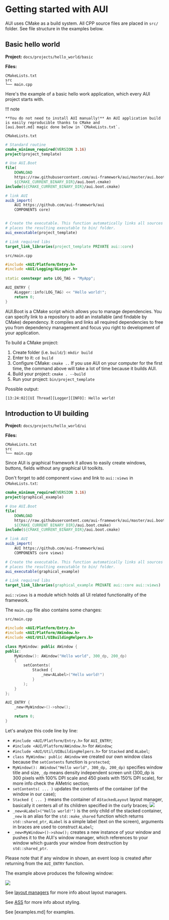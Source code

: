 # Getting started with AUI

AUI uses CMake as a build system. All CPP source files are placed in `src/` folder. See file structure in the examples
below.

## Basic hello world

**Project:** `docs/projects/hello_world/basic`

**Files:**

```
CMakeLists.txt
src
└── main.cpp
```

Here's the example of a basic hello work application, which every AUI project starts with.

!!! note

    **You do not need to install AUI manually!** An AUI application build is easily reproducible thanks to CMake and
    [aui.boot.md] magic done below in `CMakeLists.txt`.

`CMakeLists.txt`

```cmake
# Standard routine
cmake_minimum_required(VERSION 3.16)
project(project_template)

# Use AUI.Boot
file(
    DOWNLOAD 
    https://raw.githubusercontent.com/aui-framework/aui/master/aui.boot.cmake 
    ${CMAKE_CURRENT_BINARY_DIR}/aui.boot.cmake)
include(${CMAKE_CURRENT_BINARY_DIR}/aui.boot.cmake)

# link AUI
auib_import(
    AUI https://github.com/aui-framework/aui 
    COMPONENTS core)


# Create the executable. This function automatically links all sources from the src/ folder, creates CMake target and
# places the resulting executable to bin/ folder.
aui_executable(project_template)

# Link required libs
target_link_libraries(project_template PRIVATE aui::core)
```

`src/main.cpp`

```cpp
#include <AUI/Platform/Entry.h>
#include <AUI/Logging/ALogger.h>
 
static constexpr auto LOG_TAG = "MyApp";

AUI_ENTRY {
    ALogger::info(LOG_TAG) << "Hello world!";
    return 0;
}
```

AUI.Boot is a CMake script which allows you to manage dependencies.
You can specify link to a repository to add an installable (and findable by CMake) dependency. It compiles and links all required dependencies to free you from dependency management and focus you right to development of your application.

To build a CMake project:

1. Create folder (i.e. `build/`): `mkdir build`
2. Enter to it: `cd build`
3. Configure CMake: `cmake ..`
   If you use AUI on your computer for the first time, the command above will take a lot of time because it builds AUI.
4. Build your project: `cmake . --build`
5. Run your project: `bin/project_template`

Possible output:

```
[13:24:02][UI Thread][Logger][INFO]: Hello world!
```

## Introduction to UI building

**Project:** `docs/projects/hello_world/ui`

**Files:**

```
CMakeLists.txt
src
└── main.cpp
```

Since AUI is graphical framework it allows to easily create windows, buttons, fields without any graphical UI toolkits.

Don't forget to add component `views` and link to `aui::views` in `CMakeLists.txt`:

```cmake
cmake_minimum_required(VERSION 3.16)
project(graphical_example)

# Use AUI.Boot
file(
    DOWNLOAD 
    https://raw.githubusercontent.com/aui-framework/aui/master/aui.boot.cmake 
    ${CMAKE_CURRENT_BINARY_DIR}/aui.boot.cmake)
include(${CMAKE_CURRENT_BINARY_DIR}/aui.boot.cmake)

# link AUI
auib_import(
    AUI https://github.com/aui-framework/aui 
    COMPONENTS core views)

# Create the executable. This function automatically links all sources from the src/ folder, creates CMake target and
# places the resulting executable to bin/ folder.
aui_executable(graphical_example)

# Link required libs
target_link_libraries(graphical_example PRIVATE aui::core aui::views)
```

`aui::views` is a module which holds all UI related functionality of the framework.

The `main.cpp` file also contains some changes:

`src/main.cpp`

```cpp
#include <AUI/Platform/Entry.h>
#include <AUI/Platform/AWindow.h>
#include <AUI/Util/UIBuildingHelpers.h>

class MyWindow: public AWindow {
public:
    MyWindow(): AWindow("Hello world", 300_dp, 200_dp)
    {
        setContents(
            Stacked {
                _new<ALabel>("Hello world!")
            }
        );
    }
};

AUI_ENTRY {
    _new<MyWindow>()->show();

    return 0;
}
```

Let's analyze this code line by line:

- `#include <AUI/Platform/Entry.h>` for `AUI_ENTRY`;
- `#include <AUI/Platform/AWindow.h>` for `AWindow`;
- `#include <AUI/Util/UIBuildingHelpers.h>` for `Stacked` and `ALabel`;
- `class MyWindow: public AWindow` we created our own window class because the `setContents` function is `protected`;
- `MyWindow(): AWindow("Hello world", 300_dp, 200_dp)` specifies window title and size, `_dp` means density independent
  screen unit (300_dp is 300 pixels with 100% DPI scale and 450 pixels with 150% DPI scale), for more info check the
  AMetric section;
- `setContents( ... )` updates the contents of the container (of the window in our case);
- `Stacked { ... }` means the container of `AStackedLayout` layout manager, basically it centers all of its children
  specified in the curly braces;
  ![](imgs/stacked1.jpg)
- `_new<ALabel>("Hello world!")` is the only child of the stacked container, `_new` is an alias for the
  `std::make_shared` function which returns `std::shared_ptr`, `ALabel` is a simple label (text on the screen),
  arguments in braces are used to construct `ALabel`;
- `_new<MyWindow>()->show();` creates a new instance of your window and pushes it to the AUI's window manager, which
  references to your window which guards your window from destruction by `std::shared_ptr`.

Please note that if any window in shown, an event loop is created after returning from the `AUI_ENTRY` function.

The example above produces the following window:

![](imgs/Screenshot_20210408_024201.jpg)

See [layout managers](layout-managers.md) for more info about layout managers.

See [ASS](ass.md) for more info about styling.

See [examples.md] for examples.

